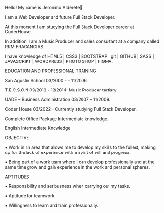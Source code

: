 Hello! My name is Jeronimo Alderete👋

I am a Web Developer and future Full Stack Developer.

At this moment I am studying the Full Stack Developer career at CoderHouse. 

In addition, I am a Music Producer and sales consultant at a company called RRM FRAGANCIAS.

I have knowledge of HTML5 | CSS3 | BOOTSTRAP | git | GITHUB | SASS | JAVASCRIPT | WORDPRESS | PHOTO SHOP | FIGMA.

EDUCATION AND PROFESSIONAL TRAINING

San Agustin School 03/2000 - - 11/2006

T.E.C.S.O.N 03/2012 - 12/2014: Music Producer tertiary.

UADE – Business Administration 03/2007 – 11/2009.

Coder House 03/2022 – Currently studying Full Stack Developer.

Complete Office Package Intermediate knowledge.

English Intermediate Knowledge

OBJECTIVE

▪ Work in an area that allows me to develop my skills to the fullest, making up for the lack of experience 
with a spirit of will and progress.

▪ Being part of a work team where I can develop professionally and at the same time grow and 
gain experience in the work and personal spheres.

APTITUDES

▪ Responsibility and seriousness when carrying out my tasks.

▪ Aptitude for teamwork.

▪ Willingness to learn and train professionally.

<!--
**jeroalderete/jeroalderete** is a ✨ _special_ ✨ repository because its `README.md` (this file) appears on your GitHub profile.


